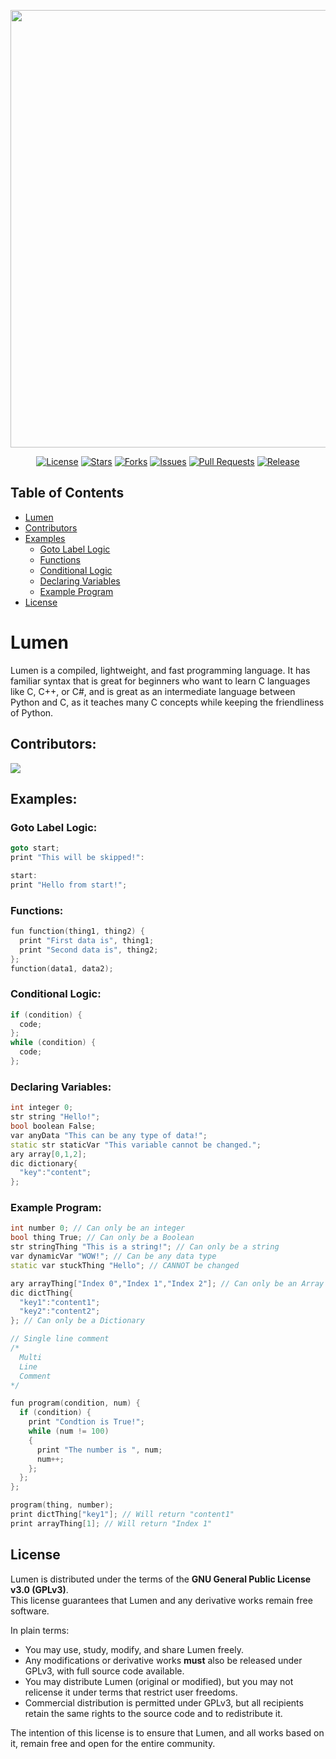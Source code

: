 <div align="center">

<img src="https://github.com/user-attachments/assets/651302ec-c5ec-4776-ab7e-e37dba3cf6ea"
     width="700" 
/>
<br>

[![License](https://img.shields.io/github/license/The-Lumen-Project/Lumen?style=flat&color=FFCE50&labelColor=222222)](https://www.gnu.org/licenses/gpl-3.0)
[![Stars](https://img.shields.io/github/stars/The-Lumen-Project/Lumen?style=flat&color=FFCE50&labelColor=222222)](https://github.com/The-Lumen-Project/Lumen/stargazers)
[![Forks](https://img.shields.io/github/forks/The-Lumen-Project/Lumen?style=flat&color=FFCE50&labelColor=222222)](https://github.com/The-Lumen-Project/Lumen/forks)
[![Issues](https://img.shields.io/github/issues/The-Lumen-Project/Lumen?style=flat&color=FFCE50&labelColor=222222)](https://github.com/The-Lumen-Project/Lumen/issues)
[![Pull Requests](https://img.shields.io/github/issues-pr/The-Lumen-Project/Lumen?style=flat&color=FFCE50&labelColor=222222)](https://github.com/The-Lumen-Project/Lumen/pulls)
[![Release](https://img.shields.io/github/v/release/The-Lumen-Project/Lumen?style=flat&color=FFCE50&labelColor=222222)](https://github.com/The-Lumen-Project/Lumen/releases/)

</div>


## Table of Contents
- [Lumen](#lumen)
- [Contributors](#contributors)
- [Examples](#examples)
  - [Goto Label Logic](#goto-label-logic)
  - [Functions](#functions)
  - [Conditional Logic](#conditional-logic)
  - [Declaring Variables](#declaring-variables)
  - [Example Program](#example-program)
- [License](#license)




# Lumen
Lumen is a compiled, lightweight, and fast programming language.
It has familiar syntax that is great for beginners who want to learn C languages like C, C++, or C#,
and is great as an intermediate language between Python and C, as it teaches many C concepts while keeping the friendliness of Python.

## Contributors:
<a href = "https://github.com/this-guy-git/Lumen/contributors">
  <img src = "https://contrib.rocks/image?repo=this-guy-git/Lumen"/>
</a>

## Examples:
### Goto Label Logic:
```cpp
goto start;
print "This will be skipped!":

start:
print "Hello from start!";
```
### Functions:
```cpp
fun function(thing1, thing2) {
  print "First data is", thing1;
  print "Second data is", thing2;
};
function(data1, data2);
```
### Conditional Logic:
```cpp
if (condition) {
  code;
};
while (condition) {
  code;
};
```
### Declaring Variables:
```cpp
int integer 0;
str string "Hello!";
bool boolean False;
var anyData "This can be any type of data!";
static str staticVar "This variable cannot be changed.";
ary array[0,1,2];
dic dictionary{
  "key":"content";
};
```
### Example Program:
```cpp
int number 0; // Can only be an integer
bool thing True; // Can only be a Boolean
str stringThing "This is a string!"; // Can only be a string
var dynamicVar "WOW!"; // Can be any data type
static var stuckThing "Hello"; // CANNOT be changed

ary arrayThing["Index 0","Index 1","Index 2"]; // Can only be an Array
dic dictThing{
  "key1":"content1";
  "key2":"content2";
}; // Can only be a Dictionary

// Single line comment
/*
  Multi
  Line
  Comment
*/

fun program(condition, num) {
  if (condition) {
    print "Condtion is True!";
    while (num != 100)
    {
      print "The number is ", num;
      num++;
    };
  };
};

program(thing, number);
print dictThing["key1"]; // Will return "content1"
print arrayThing[1]; // Will return "Index 1"
```
## License

Lumen is distributed under the terms of the **GNU General Public License v3.0 (GPLv3)**.  
This license guarantees that Lumen and any derivative works remain free software.  

In plain terms:  
- You may use, study, modify, and share Lumen freely.  
- Any modifications or derivative works **must** also be released under GPLv3, with full source code available.  
- You may distribute Lumen (original or modified), but you may not relicense it under terms that restrict user freedoms.  
- Commercial distribution is permitted under GPLv3, but all recipients retain the same rights to the source code and to redistribute it.  

The intention of this license is to ensure that Lumen, and all works based on it, remain free and open for the entire community.
